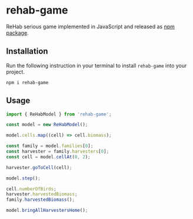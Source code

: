# rehab-game

ReHab serious game implemented in JavaScript and released as [npm package](https://www.npmjs.com/package/rehab-game).

## Installation

Run the following instruction in your terminal to install `rehab-game` into your project.
```
npm i rehab-game
```

## Usage

```js
import { ReHabModel } from 'rehab-game';

const model = new ReHabModel();
```
```js
model.cells.map((cell) => cell.biomass);
```
```js
const family = model.families[0];
const harvester = family.harvesters[0];
const cell = model.cellAt(0, 2);

harvester.goToCell(cell);
```
```js
model.step();
```
```js
cell.numberOfBirds;
harvester.harvestedBiomass;
family.harvestedBiomass();
```
```js
model.bringAllHarvestersHome();
```
